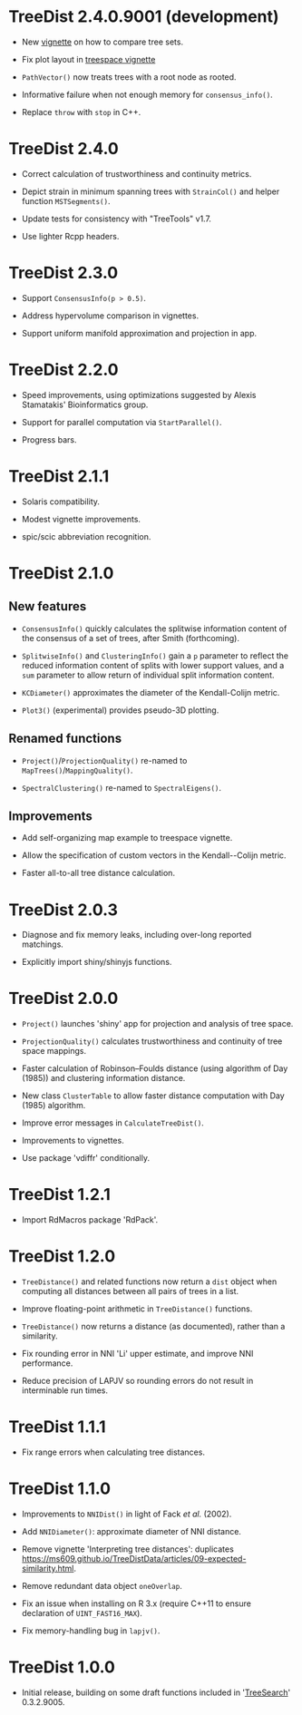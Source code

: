 # TreeDist 2.4.0.9001 (development)

- New [vignette](https://ms609.github.io/TreeDist/articles/compare-treesets.html)
  on how to compare tree sets.
  
- Fix plot layout in [treespace vignette](https://ms609.github.io/TreeDist/articles/treespace.html)

- `PathVector()` now treats trees with a root node as rooted.

- Informative failure when not enough memory for `consensus_info()`.

- Replace `throw` with `stop` in C++.


# TreeDist 2.4.0

- Correct calculation of trustworthiness and continuity metrics.

- Depict strain in minimum spanning trees with `StrainCol()` and helper
  function `MSTSegments()`.

- Update tests for consistency with "TreeTools" v1.7.

- Use lighter Rcpp headers.


# TreeDist 2.3.0

- Support `ConsensusInfo(p > 0.5)`.

- Address hypervolume comparison in vignettes.

- Support uniform manifold approximation and projection in app.


# TreeDist 2.2.0

- Speed improvements, using optimizations suggested by Alexis Stamatakis'
  Bioinformatics group.
  
- Support for parallel computation via `StartParallel()`.
  
- Progress bars.


# TreeDist 2.1.1

- Solaris compatibility.

- Modest vignette improvements.

- spic/scic abbreviation recognition.


# TreeDist 2.1.0

## New features

- `ConsensusInfo()` quickly calculates the splitwise information content of the
  consensus of a set of trees, after Smith (forthcoming).

- `SplitwiseInfo()` and `ClusteringInfo()` gain a `p` parameter to reflect the
  reduced information content of splits with lower support values, and a `sum`
  parameter to allow return of individual split information content.

- `KCDiameter()` approximates the diameter of the Kendall-Colijn metric.

- `Plot3()` (experimental) provides pseudo-3D plotting.


## Renamed functions

- `Project()`/`ProjectionQuality()` re-named to `MapTrees()`/`MappingQuality()`.

- `SpectralClustering()` re-named to `SpectralEigens()`.


## Improvements

- Add self-organizing map example to treespace vignette.

- Allow the specification of custom vectors in the Kendall--Colijn metric.

- Faster all-to-all tree distance calculation.


# TreeDist 2.0.3

- Diagnose and fix memory leaks, including over-long reported matchings.

- Explicitly import shiny/shinyjs functions.


# TreeDist 2.0.0

- `Project()` launches 'shiny' app for projection and analysis of tree space.

- `ProjectionQuality()` calculates trustworthiness and continuity of tree 
  space mappings.
  
- Faster calculation of Robinson–Foulds distance (using algorithm of Day (1985))
  and clustering information distance.
  
- New class `ClusterTable` to allow faster distance computation with Day (1985)
  algorithm.
  
- Improve error messages in `CalculateTreeDist()`.

- Improvements to vignettes.

- Use package 'vdiffr' conditionally.


# TreeDist 1.2.1

- Import RdMacros package 'RdPack'.


# TreeDist 1.2.0

- `TreeDistance()` and related functions now return a `dist` object when 
  computing all distances between all pairs of trees in a list.

- Improve floating-point arithmetic in `TreeDistance()` functions.

- `TreeDistance()` now returns a distance (as documented), rather than a
  similarity.

- Fix rounding error in NNI 'Li' upper estimate, and improve NNI performance.

- Reduce precision of LAPJV so rounding errors do not result in interminable run
  times.


# TreeDist 1.1.1

- Fix range errors when calculating tree distances.


# TreeDist 1.1.0

- Improvements to `NNIDist()` in light of Fack _et al._ (2002).

- Add `NNIDiameter()`: approximate diameter of NNI distance.
 
- Remove vignette 'Interpreting tree distances': duplicates
  https://ms609.github.io/TreeDistData/articles/09-expected-similarity.html.
  
- Remove redundant data object `oneOverlap`.

- Fix an issue when installing on R 3.x (require C++11 to ensure declaration 
  of `UINT_FAST16_MAX`).
  
- Fix memory-handling bug in `lapjv()`.


# TreeDist 1.0.0

- Initial release, building on some draft functions included in 
  '[TreeSearch](https://ms609.github.io/TreeSearch/)' 0.3.2.9005.
